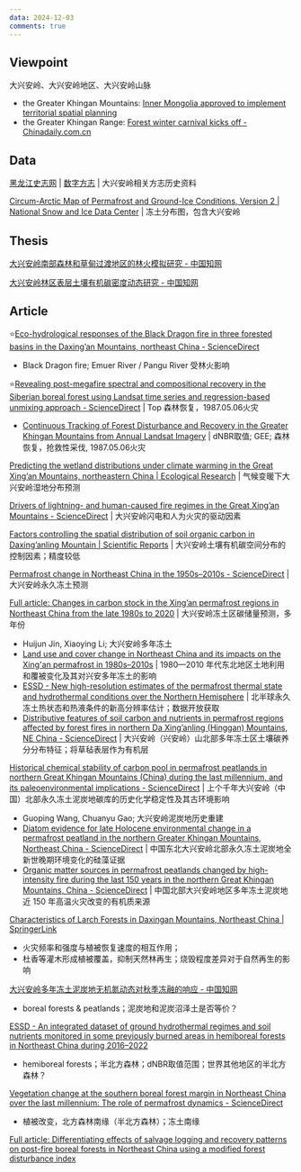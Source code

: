 ```yaml
---
data: 2024-12-03
comments: true
---
```


## Viewpoint

大兴安岭、大兴安岭地区、大兴安岭山脉

- the Greater Khingan Mountains: [Inner Mongolia approved to implement territorial spatial planning](https://english.www.gov.cn/policies/latestreleases/202312/21/content_WS6584026dc6d0868f4e8e2699.html)
- the Greater Khingan Range: [Forest winter carnival kicks off - Chinadaily.com.cn](https://www.chinadaily.com.cn/a/202212/26/WS63a9120aa31057c47eba62d1_1.html)

## Data

[黑龙江史志网](https://www.hljszw.org.cn/) | [数字方志](https://www.hljszw.org.cn/home/book/index/id/42/fid/1.html) | 大兴安岭相关方志历史资料

[Circum-Arctic Map of Permafrost and Ground-Ice Conditions, Version 2 | National Snow and Ice Data Center](https://nsidc.org/data/ggd318/versions/2) | 冻土分布图，包含大兴安岭

## Thesis

[大兴安岭南部森林和草甸过渡地区的林火模拟研究 - 中国知网](https://kns.cnki.net/kcms2/article/abstract?v=MdENDFpkZq41D4GjGlnwsAmCThfqMV01WXnwjoRYDGMIALqFK8fVo3F6RhcBwdOGtNbr1KJuvoB-HcXkSgEjWpt5ACG9G3HoVOyuLfSu2WBKtdk3H3Hn0zfVCZtHUS351GJM7dur-AaOI1fgDufIPRWr2e6RjaNGUB656me63ciokSWzYran_VMLbtD_nHooRDmmgEzcy2trFHpA1Dq2ug==&uniplatform=NZKPT)

[大兴安岭林区表层土壤有机碳密度动态研究 - 中国知网](https://kns.cnki.net/kcms2/article/abstract?v=WStw-Pbchoy2oH-d1EfkWES7oIJKc3MS2KXoChH3o0iqV2L_qAOHmc_35JBJGDeM66QjRc-PB1xF0e3to6A4whmLoXgrTs_UBrRWXKiOlOXVbbN-MRPT8ywdqWa17M6YKVSfgIAZhitK_GKRl_71Quc6yTlqKucvbllJ---imBNE9jRt-c3K9oFpA78r_AONM2FgHUQP5xU=&uniplatform=NZKPT&language=CHS)

## Article

⭐[Eco-hydrological responses of the Black Dragon fire in three forested basins in the Daxing’an Mountains, northeast China - ScienceDirect](https://www.sciencedirect.com/science/article/pii/S1470160X22010962)

- Black Dragon fire; Emuer River / Pangu River 受林火影响

⭐[Revealing post-megafire spectral and compositional recovery in the Siberian boreal forest using Landsat time series and regression-based unmixing approach - ScienceDirect](https://www.sciencedirect.com/science/article/pii/S0034425724003250) | Top 森林恢复，1987.05.06火灾

- [Continuous Tracking of Forest Disturbance and Recovery in the Greater Khingan Mountains from Annual Landsat Imagery](https://www.mdpi.com/2072-4292/15/22/5426) | dNBR取值; GEE; 森林恢复，抢救性采伐, 1987.05.06火灾

[Predicting the wetland distributions under climate warming in the Great Xing’an Mountains, northeastern China | Ecological Research](https://link.springer.com/article/10.1007/s11284-011-0819-2) | 气候变暖下大兴安岭湿地分布预测

[Drivers of lightning- and human-caused fire regimes in the Great Xing’an Mountains - ScienceDirect](https://www.sciencedirect.com/science/article/abs/pii/S0378112714003533) | 大兴安岭闪电和人为火灾的驱动因素

[Factors controlling the spatial distribution of soil organic carbon in Daxing’anling Mountain | Scientific Reports](https://www.nature.com/articles/s41598-020-69590-y) | 大兴安岭土壤有机碳空间分布的控制因素；精度较低

[Permafrost change in Northeast China in the 1950s–2010s - ScienceDirect](https://www.sciencedirect.com/science/article/pii/S167492782100023X) | 大兴安岭永久冻土预测

[Full article: Changes in carbon stock in the Xing’an permafrost regions in Northeast China from the late 1980s to 2020](https://www.tandfonline.com/doi/full/10.1080/15481603.2023.2217578) | 大兴安岭冻土区碳储量预测，多年份

- Huijun Jin, Xiaoying Li; 大兴安岭多年冻土
- [Land use and cover change in Northeast China and its impacts on the Xing'an permafrost in 1980s–2010s](https://onlinelibrary.wiley.com/doi/10.1002/ldr.4377) | 1980—2010 年代东北地区土地利用和覆被变化及其对兴安多年冻土的影响
- [ESSD - New high-resolution estimates of the permafrost thermal state and hydrothermal conditions over the Northern Hemisphere](https://essd.copernicus.org/articles/14/865/2022/) | 北半球永久冻土热状态和热液条件的新高分辨率估计；数据开放获取
- [Distributive features of soil carbon and nutrients in permafrost regions affected by forest fires in northern Da Xing’anling (Hinggan) Mountains, NE China - ScienceDirect](https://www.sciencedirect.com/science/article/pii/S0341816219304461) | 大兴安岭（兴安岭）山北部多年冻土区土壤碳养分分布特征；将草毡表层作为有机层

[Historical chemical stability of carbon pool in permafrost peatlands in northern Great Khingan Mountains (China) during the last millennium, and its paleoenvironmental implications - ScienceDirect](https://www.sciencedirect.com/science/article/pii/S0341816221007116) | 上个千年大兴安岭（中国）北部永久冻土泥炭地碳库的历史化学稳定性及其古环境影响

- Guoping Wang, Chuanyu Gao; 大兴安岭泥炭地历史重建
- [Diatom evidence for late Holocene environmental change in a permafrost peatland in the northern Greater Khingan Mountains, Northeast China - ScienceDirect](https://www.sciencedirect.com/science/article/pii/S0031018223002833) | 中国东北大兴安岭北部永久冻土泥炭地全新世晚期环境变化的硅藻证据
- [Organic matter sources in permafrost peatlands changed by high-intensity fire during the last 150 years in the northern Great Khingan Mountains, China - ScienceDirect](https://www.sciencedirect.com/science/article/pii/S003101822300439X) | 中国北部大兴安岭地区多年冻土泥炭地近 150 年高温火灾改变的有机质来源

[Characteristics of Larch Forests in Daxingan Mountains, Northeast China | SpringerLink](https://link.springer.com/chapter/10.1007/978-1-4020-9693-8_19)

- 火灾频率和强度与植被恢复速度的相互作用；
- 杜香等灌木形成植被覆盖，抑制天然林再生；烧毁程度差异对于自然再生的影响

[大兴安岭多年冻土泥炭地无机氮动态对秋季冻融的响应 - 中国知网](https://kns.cnki.net/kcms2/article/abstract?v=xEDmK2-VgJifg1Go7LZieWl4NJJtYRNPCwQGhzocadR2H1saW31bgsReaDg8KVXCQRZ5JtSbx3nVO9PJzHnyfvfQ5YZRvcOFuCP_B_cBQEbMzAenN1cIwCCi7a9l4gCXQNKwcBWH0lxteX0HwyRJKuwbfGB1i7sHEPAkS_KNG3qHxuhN9CBwwlZ6Vo-xNEQV&uniplatform=NZKPT&language=CHS)

- boreal forests & peatlands；泥炭地和泥炭沼泽土是否等价？

[ESSD - An integrated dataset of ground hydrothermal regimes and soil nutrients monitored in some previously burned areas in hemiboreal forests in Northeast China during 2016–2022](https://essd.copernicus.org/articles/16/5009/2024/)

- hemiboreal forests；半北方森林；dNBR取值范围；世界其他地区的半北方森林？

[Vegetation change at the southern boreal forest margin in Northeast China over the last millennium: The role of permafrost dynamics - ScienceDirect](https://www.sciencedirect.com/science/article/pii/S0031018220304041)

- 植被改变，北方森林南缘（半北方森林）；冻土南缘

[Full article: Differentiating effects of salvage logging and recovery patterns on post-fire boreal forests in Northeast China using a modified forest disturbance index](https://www.tandfonline.com/doi/full/10.1080/15481603.2023.2188674)





